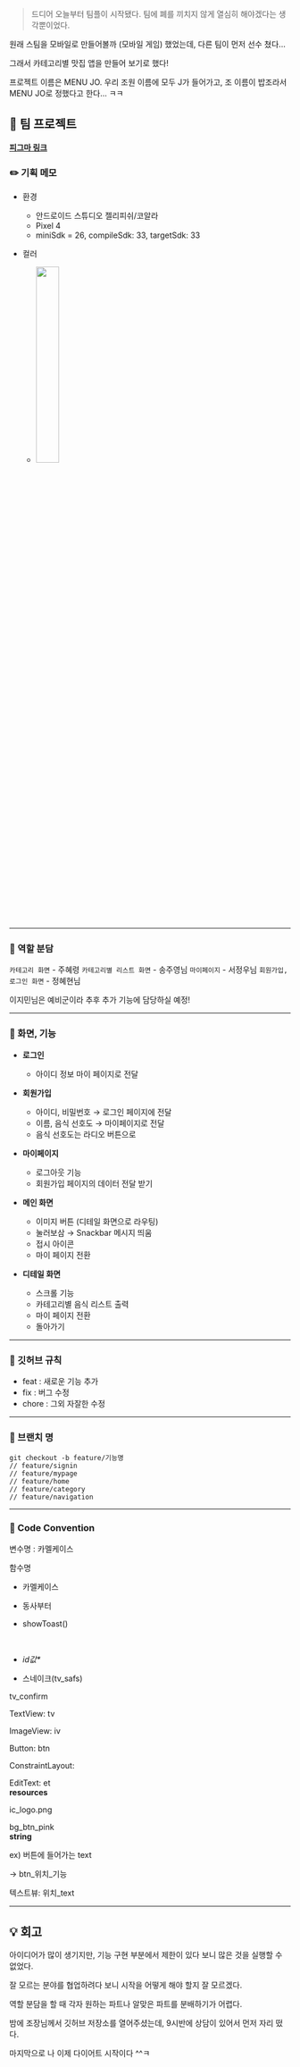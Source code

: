 <blockquote>
<p>드디어 오늘부터 팀플이 시작됐다. 팀에 폐를 끼치지 않게 열심히 해야겠다는 생각뿐이었다.</p>
</blockquote>
<p>원래 스팀을 모바일로 만들어볼까 (모바일 게임) 했었는데, 다른 팀이 먼저 선수 쳤다...</p>
<blockquote>
</blockquote>
<p>그래서 카테고리별 맛집 앱을 만들어 보기로 했다!</p>
<blockquote>
</blockquote>
<p>프로젝트 이름은 MENU JO.
우리 조원 이름에 모두 J가 들어가고, 조 이름이 밥조라서 MENU JO로 정했다고 한다... ㅋㅋ</p>
<blockquote>
</blockquote>
<h2 id="📖-팀-프로젝트">📖 팀 프로젝트</h2>
<p><a href="https://www.figma.com/design/lp3NgGL0M8uagNy2yrxzlZ/%EB%B0%A5%EB%A8%B9%EC%A1%B0?node-id=0-1&amp;t=waCzPRwwKDtiTP8h-0"><strong>피그마 링크</strong></a></p>
<h3 id="✏️-기획-메모">✏️ 기획 메모</h3>
<ul>
<li><p>환경</p>
<ul>
<li>안드로이드 스튜디오 젤리피쉬/코알라</li>
<li>Pixel 4</li>
<li>miniSdk = 26, compileSdk: 33, targetSdk: 33</li>
</ul>
</li>
<li><p>컬러</p>
<ul>
<li><img src="https://velog.velcdn.com/images/a700hui/post/8e9cf3e6-0802-4aa2-9d97-c9fc794dc0dd/image.png" width="30%" /> 

</li>
</ul>
</li>
</ul>
<hr />
<h3 id="🌱-역할-분담">🌱 역할 분담</h3>
<p><code>카테고리 화면</code> - 주혜령
<code>카테고리별 리스트 화면</code> - 송주영님
<code>마이페이지</code> - 서정우님
<code>회원가입, 로그인 화면</code> - 정혜현님</p>
<p>이지민님은 예비군이라 추후 추가 기능에 담당하실 예정! </p>
<hr />
<h3 id="📱-화면-기능">📱 화면, 기능</h3>
<ul>
<li><p><strong>로그인</strong></p>
<ul>
<li>아이디 정보 마이 페이지로 전달</li>
</ul>
</li>
<li><p><strong>회원가입</strong></p>
<ul>
<li>아이디, 비밀번호 → 로그인 페이지에 전달</li>
<li>이름, 음식 선호도 → 마이페이지로 전달</li>
<li>음식 선호도는 라디오 버튼으로</li>
</ul>
</li>
<li><p><strong>마이페이지</strong></p>
<ul>
<li>로그아웃 기능</li>
<li>회원가입 페이지의 데이터 전달 받기</li>
</ul>
</li>
<li><p><strong>메인 화면</strong></p>
<ul>
<li>이미지 버튼 (디테일 화면으로 라우팅)</li>
<li>눌러보삼 → Snackbar 메시지 띄움</li>
<li>접시 아이콘</li>
<li>마이 페이지 전환</li>
</ul>
</li>
<li><p><strong>디테일 화면</strong></p>
<ul>
<li>스크롤 기능</li>
<li>카테고리별 음식 리스트 출력</li>
<li>마이 페이지 전환</li>
<li>돌아가기</li>
</ul>
</li>
</ul>
<hr />
<h3 id="📌-깃허브-규칙">📌 깃허브 규칙</h3>
<ul>
<li>feat : 새로운 기능 추가</li>
<li>fix : 버그 수정</li>
<li>chore : 그외 자잘한 수정</li>
</ul>
<hr />
<h3 id="📎-브랜치-명">📎 브랜치 명</h3>
<pre><code class="language-kotlin">git checkout -b feature/기능명
// feature/signin
// feature/mypage
// feature/home
// feature/category
// feature/navigation</code></pre>
<hr />
<h3 id="📍-code-convention">📍 Code Convention</h3>
<p>변수명 : 카멜케이스</p>
<p>함수명</p>
<ul>
<li><p>카멜케이스</p>
</li>
<li><p>동사부터</p>
</li>
<li><p>showToast()</p>
<br /></li>
<li><p><em>id값*</em></p>
</li>
<li><p>스네이크(tv_safs)</p>
</li>
</ul>
<p>tv_confirm</p>
<p>TextView: tv</p>
<p>ImageView: iv</p>
<p>Button: btn</p>
<p>ConstraintLayout: </p>
<p>EditText: et
<br />
<strong>resources</strong></p>
<p>ic_logo.png</p>
<p>bg_btn_pink
<br />
<strong>string</strong></p>
<p>ex) 버튼에 들어가는 text</p>
<p>→ btn_위치_기능</p>
<p>텍스트뷰: 위치_text</p>
<hr />
<h2 id="💡-회고">💡 회고</h2>
<p>아이디어가 많이 생기지만, 기능 구현 부분에서 제한이 있다 보니 많은 것을 실행할 수 없었다.</p>
<p>잘 모르는 분야를 협업하려다 보니 시작을 어떻게 해야 할지 잘 모르겠다.</p>
<p>역할 분담을 할 때 각자 원하는 파트나 알맞은 파트를 분배하기가 어렵다.</p>
<p>밤에 조장님께서 깃허브 저장소를 열어주셨는데, 9시반에 상담이 있어서 먼저 자리 떴다. </p>
<p>마지막으로 나 이제 다이어트 시작이다 ^^ㅋ</p>